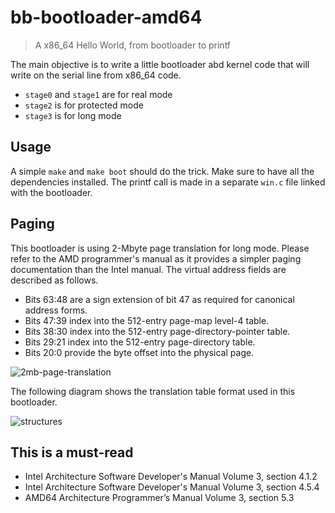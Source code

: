 # bb-bootloader-amd64

> A x86_64 Hello World, from bootloader to printf

The main objective is to write a little bootloader abd kernel code that will write on the serial line from x86_64 code.
* `stage0` and `stage1` are for real mode
* `stage2` is for protected mode
* `stage3` is for long mode

## Usage

A simple `make` and `make boot` should do the trick. Make sure to have all the dependencies installed.
The printf call is made in a separate `win.c` file linked with the bootloader.

## Paging

This bootloader is using 2-Mbyte page translation for long mode. Please refer to the AMD programmer's manual as it provides a simpler paging documentation than the Intel manual. The virtual address fields are described as follows.
* Bits 63:48 are a sign extension of bit 47 as required for canonical address forms.
* Bits 47:39 index into the 512-entry page-map level-4 table.
* Bits 38:30 index into the 512-entry page-directory-pointer table.
* Bits 29:21 index into the 512-entry page-directory table.
* Bits 20:0 provide the byte offset into the physical page.


![2mb-page-translation](https://user-images.githubusercontent.com/2095991/48156759-5448d600-e2ce-11e8-96bc-8c02d70ec040.png)

The following diagram shows the translation table format used in this bootloader.

![structures](https://user-images.githubusercontent.com/2095991/48157101-0b455180-e2cf-11e8-95d5-782d4b571430.png)


## This is a must-read

* Intel Architecture Software Developer's Manual Volume 3, section 4.1.2
* Intel Architecture Software Developer's Manual Volume 3, section 4.5.4
* AMD64 Architecture Programmer’s Manual Volume 3, section 5.3


